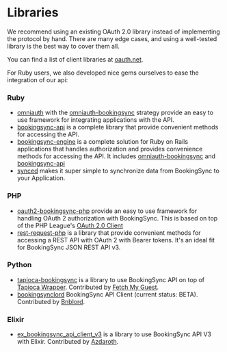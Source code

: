 # Libraries

We recommend using an existing OAuth 2.0 library instead of implementing
the protocol by hand. There are many edge cases, and using a well-tested
library is the best way to cover them all.

You can find a list of client libraries at [oauth.net](http://oauth.net/2/#client-libraries).

For Ruby users, we also developed nice gems ourselves to ease the integration of our api:

### Ruby

* [omniauth](https://github.com/intridea/omniauth) with the
  [omniauth-bookingsync](https://github.com/bookingsync/omniauth-bookingsync)
  strategy provide an easy to use framework for integrating applications
  with the API.
* [bookingsync-api](https://github.com/BookingSync/bookingsync-api)
  is a complete library that provide convenient methods for accessing the API.
* [bookingsync-engine](https://github.com/BookingSync/bookingsync-engine)
  is a complete solution for Ruby on Rails applications that handles
  authorization and provides convenience methods for accessing the API.
  It includes [omniauth-bookingsync](https://github.com/bookingsync/omniauth-bookingsync)
  and [bookingsync-api](https://github.com/BookingSync/bookingsync-api)
* [synced](https://github.com/BookingSync/synced)
  makes it super simple to synchronize data from BookingSync to your Application.

### PHP

* [oauth2-bookingsync-php](https://github.com/BookingSync/oauth2-bookingsync-php) provide an easy to use framework for handling OAuth 2 authorization with BookingSync. This is based on top of the PHP League's [OAuth 2.0 Client](https://github.com/thephpleague/oauth2-client)
* [rest-request-php](https://github.com/BookingSync/rest-request-php) is a library that provide convenient methods for accessing a REST API with OAuth 2 with Bearer tokens. It's an ideal fit for BookingSync JSON REST API v3.

### Python

* [tapioca-bookingsync](https://github.com/PaoloC68/tapioca-bookingsync) is a library to use BookingSync API on top of [Tapioca Wrapper](https://github.com/vintasoftware/tapioca-wrapper). Contributed by [Fetch My Guest](http://www.fetchmyguest.com/).
* [bookingsynclord](https://github.com/BNBLORD/bookingsynclord) BookingSync API Client (current status: BETA). Contributed by [Bnblord](https://www.bnblord.com).

### Elixir

* [ex_bookingsync_api_client_v3](https://github.com/Azdaroth/ex_bookingsync_api_client_v3) is a library to use BookingSync API V3 with Elixir. Contributed by [Azdaroth](https://github.com/Azdaroth).
